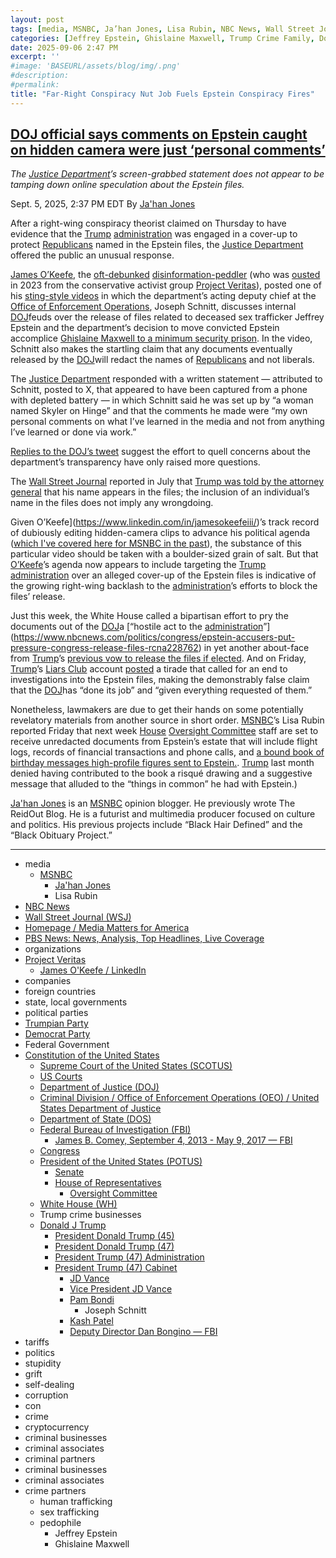 ```yaml
---
layout: post
tags: [media, MSNBC, Ja’han Jones, Lisa Rubin, NBC News, Wall Street Journal (WSJ), Homepage / Media Matters for America, PBS News – News Analysis Top Headlines Live Coverage, organizations, Project Veritas, James O’Keefe / LinkedIn, companies, foreign countries, state local governments, political parties, Trumpian Party, Democrat Party, Federal Government, Constitution of the United States, Supreme Court of the United States (SCOTUS), US Courts, Department of Justice (DOJ), Criminal Division / Office of Enforcement Operations (OEO) / United States Department of Justice, Department of State (DOS), Federal Bureau of Investigation (FBI), James Comey, Congress, President of the United States (POTUS), Senate, House of Representatives, Oversight Committee, White House (WH), Trump crime businesses, Donald J Trump, President Donald Trump (45), President Donald Trump (47), President Trump (47) Administration, President Trump (47) Cabinet, JD Vance, Vice President JD Vance, Pam Bondi, Joseph Schnitt, Kash Patel, Deputy Director Dan Bongino — FBI, tariffs, politics, stupidity, grift, self-dealing, corruption, con, crime, cryptocurrency, criminal businesses, criminal associates, criminal partners, criminal businesses, criminal associates, crime partners, human trafficking, sex trafficking, pedophile, Jeffrey Epstein, Ghislaine Maxwell]
categories: [Jeffrey Epstein, Ghislaine Maxwell, Trump Crime Family, Donald Trump]
date: 2025-09-06 2:47 PM
excerpt: ''
#image: 'BASEURL/assets/blog/img/.png'
#description:
#permalink:
title: "Far-Right Conspiracy Nut Job Fuels Epstein Conspiracy Fires"
---
```



## [DOJ official says comments on Epstein caught on hidden camera were just ‘personal comments’](https://www.msnbc.com/top-stories/latest/epstein-files-redaction-hidden-camera-doj-rcna229348)

*The [Justice Department](https://www.justice.gov/)’s screen-grabbed statement does not appear to be tamping down online speculation about the Epstein files.*

Sept. 5, 2025, 2:37 PM EDT
By [Ja'han Jones](https://www.msnbc.com/author/jahan-jones-ncpn371241)

After a right-wing conspiracy theorist claimed on Thursday to have evidence that the [Trump](https://www.donaldjtrump.com/) [administration](https://www.whitehouse.gov/administration/) was engaged in a cover-up to protect [Republicans](https://www.gop.com/) named in the Epstein files, the [Justice Department](https://www.justice.gov/) offered the public an unusual response.

[James O’Keefe](https://www.linkedin.com/in/jamesokeefeiii/), the [oft-debunked](https://www.mediamatters.org/james-okeefe/trump-campaign-touted-2020-voter-fraud-report-james-okeefe-its-now-latest-such-claim) [disinformation-peddler](https://www.nytimes.com/2020/09/29/us/politics/project-veritas-ilhan-omar.html) (who was [ousted](https://www.nbcnews.com/news/us-news/project-veritas-founder-james-okeefe-right-wing-organization-rcna71523) in 2023 from the conservative activist group [Project Veritas](https://www.msnbc.com/opinion/msnbc-opinion/project-veritas-james-okeefe-trump-rcna116904)), posted one of his [sting-style videos](https://www.mediamatters.org/james-okeefe/james-okeefe-using-dating-apps-find-targets-undercover-videos-and-recruiting-followers) in which the department’s acting deputy chief at the [Office of Enforcement Operations](https://www.justice.gov/criminal/criminal-oeo), Joseph Schnitt, discusses internal [DOJ](https://www.justice.gov/)feuds over the release of files related to deceased sex trafficker Jeffrey Epstein and the department’s decision to move convicted Epstein accomplice [Ghislaine Maxwell to a minimum security prison](https://www.msnbc.com/deadline-white-house/deadline-legal-blog/ghislaine-maxwell-moved-lower-security-facility-texas-rcna222516). In the video, Schnitt also makes the startling claim that any documents eventually released by the [DOJ](https://www.justice.gov/)will redact the names of [Republicans](https://www.gop.com/) and not liberals.

The [Justice Department](https://www.justice.gov/) responded with a written statement — attributed to Schnitt, posted to X, that appeared to have been captured from a phone with depleted battery — in which Schnitt said he was set up by “a woman named Skyler on Hinge” and that the comments he made were “my own personal comments on what I’ve learned in the media and not from anything I’ve learned or done via work.”

[Replies to the DOJ’s tweet](https://x.com/TheJusticeDept/status/1963635111112446449/quotes) suggest the effort to quell concerns about the department’s transparency have only raised more questions.

The [Wall Street Journal](https://www.wsj.com/) reported in July that [Trump was told by the attorney general](https://www.nbcnews.com/nightly-news/video/wsj-trump-was-told-he-s-named-in-epstein-files-243736645677) that his name appears in the files; the inclusion of an individual’s name in the files does not imply any wrongdoing.

Given O’Keefe](https://www.linkedin.com/in/jamesokeefeiii/)’s track record of dubiously editing hidden-camera clips to advance his political agenda ([which I've covered here for MSNBC in the past](https://www.msnbc.com/the-reidout/reidout-blog/james-okeefe-kari-lake-arizona-migrant-center-rcna133128)), the substance of this particular video should be taken with a boulder-sized grain of salt. But that [O’Keefe](https://www.linkedin.com/in/jamesokeefeiii/)’s agenda now appears to include targeting the [Trump](https://www.donaldjtrump.com/) [administration](https://www.whitehouse.gov/administration/) over an alleged cover-up of the Epstein files is indicative of the growing right-wing backlash to the [administration](https://www.whitehouse.gov/administration/)’s efforts to block the files’ release.

Just this week, the White House called a bipartisan effort to pry the documents out of the [DOJ](https://www.justice.gov/)a [“hostile act to the [administration](https://www.whitehouse.gov/administration/)”](https://www.nbcnews.com/politics/congress/epstein-accusers-put-pressure-congress-release-files-rcna228762) in yet another about-face from [Trump](https://www.donaldjtrump.com/)’s [previous vow to release the files if elected](https://www.pbs.org/newshour/politics/how-trump-spent-years-stoking-dark-theories-and-why-hes-facing-epstein-case-blowback-now). And on Friday, [Trump](https://www.donaldjtrump.com/)’s [Liars Club](https://truthsocial.com/) account [posted](https://bsky.app/profile/ericmgarcia.bsky.social/post/3ly3t4xv6mc2v) a tirade that called for an end to investigations into the Epstein files, making the demonstrably false claim that the [DOJ](https://www.justice.gov/)has “done its job” and “given everything requested of them.”

Nonetheless, lawmakers are due to get their hands on some potentially revelatory materials from another source in short order. [MSNBC](https://www.msnbc.com/)’s Lisa Rubin reported Friday that next week [House](https://www.house.gov/) [Oversight Committee](https://oversight.house.gov/) staff are set to receive unredacted documents from Epstein’s estate that will include flight logs, records of financial transactions and phone calls, and [a bound book of birthday messages high-profile figures sent to Epstein.](https://www.wsj.com/politics/trump-jeffrey-epstein-birthday-letter-we-have-certain-things-in-common-f918d796?gaa_at=eafs&gaa_n=ASWzDAjaexelE78H5HBEcA5GjDqq5vX4MPyiZSgZ7_gQ_-d0bPaXEsWOtYYTgk3snAk%3D&gaa_ts=68bb05fa&gaa_sig=Vtjt4gSG5Ytt0ayFOdt3OypQiVh4XA3zQI7tDwvyFE9nZ9P37wM-cYiQ8mVzZgxLoAJ9XKpO0TotmXKsOOX1eA%3D%3D). [Trump](https://www.donaldjtrump.com/) last month denied having contributed to the book a risqué drawing and a suggestive message that alluded to the “things in common” he had with Epstein.)

[Ja'han Jones](https://www.msnbc.com/author/jahan-jones-ncpn371241) is an [MSNBC](https://www.msnbc.com/) opinion blogger. He previously wrote The ReidOut Blog. He is a futurist and multimedia producer focused on culture and politics. His previous projects include “Black Hair Defined” and the “Black Obituary Project.”

----
- media
    - [MSNBC](https://www.msnbc.com/)
        - [Ja'han Jones](https://www.msnbc.com/author/jahan-jones-ncpn371241)
        - Lisa Rubin
- [NBC News](https://www.nbcnews.com/)
- [Wall Street Journal (WSJ)](https://www.wsj.com/)
- [Homepage / Media Matters for America](https://www.mediamatters.org/)
- [PBS News: News, Analysis, Top Headlines, Live Coverage](https://www.pbs.org/newshour/)
- organizations
- [Project Veritas](https://www.projectveritas.com/)
    - [James O'Keefe / LinkedIn](https://www.linkedin.com/in/jamesokeefeiii/)
- companies
- foreign countries
- state, local governments
- political parties
- [Trumpian Party](https://www.gop.com/)
- [Democrat Party](https://www.democrats.org/)
- Federal Government
- [Constitution of the United States](https://constitution.congress.gov/)
    - [Supreme Court of the United States (SCOTUS)](https://www.supremecourt.gov/)
    - [US Courts](https://www.uscourts.gov/)
    - [Department of Justice (DOJ)](https://www.justice.gov/)
    - [Criminal Division / Office of Enforcement Operations (OEO) / United States Department of Justice](https://www.justice.gov/criminal/criminal-oeo)
   - [Department of State (DOS)](https://www.state.gov/)
    - [Federal Bureau of Investigation (FBI)](https://www.fbi.gov/)
        - [James B. Comey, September 4, 2013 - May 9, 2017 — FBI](https://www.fbi.gov/history/directors/james-b-comey)
    - [Congress](https://www.congress.gov/)
    - [President of the United States (POTUS)](https://www.whitehouse.gov/)
        - [Senate](https://www.senate.gov/)
        - [House of Representatives](https://www.house.gov/)
            - [Oversight Committee](https://oversight.house.gov/)
    - [White House (WH)](https://www.whitehouse.gov/)
    - Trump crime businesses
    - [Donald J Trump](https://www.donaldjtrump.com/)
         - [President Donald Trump (45)](https://trumpwhitehouse.archives.gov/)
        - [President Donald Trump (47)](https://www.whitehouse.gov/administration/donald-j-trump/)
        - [President Trump (47) Administration](https://www.whitehouse.gov/administration/)
        - [President Trump (47) Cabinet](https://www.whitehouse.gov/administration/the-cabinet/)
            - [JD Vance](https://www.linkedin.com/in/jd-vance-770a9047/)
            - [Vice President JD Vance](https://www.whitehouse.gov/administration/jd-vance/)
            - [Pam Bondi](https://www.justice.gov/ag/staff-profile/meet-attorney-general)
                - Joseph Schnitt
            - [Kash Patel](https://www.fbi.gov/about/leadership-and-structure/director-patel)
            - [Deputy Director Dan Bongino — FBI](https://www.fbi.gov/about/leadership-and-structure/deputy-director-dan-bongino)
- tariffs
- politics
- stupidity
- grift
- self-dealing
- corruption
- con
- crime
- cryptocurrency
- criminal businesses
- criminal associates
- criminal partners
- criminal businesses
- criminal associates
- crime partners
    - human trafficking
    - sex trafficking
    - pedophile
        - Jeffrey Epstein
        - Ghislaine Maxwell
